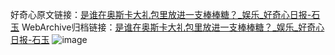 好奇心原文链接：[是谁在奥斯卡大礼包里放进一支棒棒糖？_娱乐_好奇心日报-石玉](https://www.qdaily.com/articles/6276.html)
WebArchive归档链接：[是谁在奥斯卡大礼包里放进一支棒棒糖？_娱乐_好奇心日报-石玉](http://web.archive.org/web/20190623170119/https://www.qdaily.com/articles/6276.html)
![image](http://ww3.sinaimg.cn/large/007d5XDply1g3w9pwsh5zj30u04d5b29)